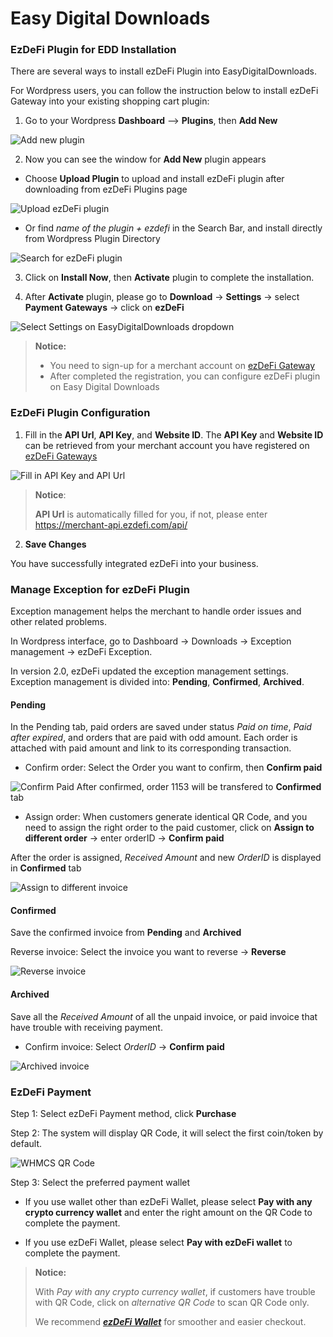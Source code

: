 # Easy Digital Downloads

### EzDeFi Plugin for EDD Installation

There are several ways to install ezDeFi Plugin into EasyDigitalDownloads.

For Wordpress users, you can follow the instruction below to install ezDeFi Gateway into your existing shopping cart plugin:

1. Go to your Wordpress **Dashboard** --> **Plugins**, then **Add New**

 ![](../../img/add-new.png "Add new plugin")

2. Now you can see the window for **Add New** plugin appears

* Choose **Upload Plugin** to upload and install ezDeFi plugin after downloading from ezDeFi Plugins page

![](../../img/upload.png "Upload ezDeFi plugin")

* Or find *name of the plugin + ezdefi* in the Search Bar, and install directly from Wordpress Plugin Directory

![](../../img/edd-search.png "Search for ezDeFi plugin")

3. Click on **Install Now**, then **Activate** plugin to complete the installation.

4. After **Activate** plugin, please go to **Download** -> **Settings** -> select **Payment Gateways** -> click on **ezDeFi**

![Select Settings on EasyDigitalDownloads dropdown](../../img/edd.png "EDD settings")

> **Notice:**
> * You need to sign-up for a merchant account on [ezDeFi Gateway](https://merchant.ezdefi.com/register?utm_source=docs)
> * After completed the registration, you can configure ezDeFi plugin on Easy Digital Downloads

### EzDeFi Plugin Configuration

1. Fill in the **API Url**, **API Key**, and **Website ID**. The **API Key** and **Website ID** can be retrieved from your merchant account you have registered on [ezDeFi Gateways](https://merchant.ezdefi.com/register?utm_source=docs)

![Fill in API Key and API Url](../../img/edd-api.png "API Key, API Url, and Website ID")

> **Notice**:
>
> **API Url** is automatically filled for you, if not, please enter https://merchant-api.ezdefi.com/api/


2. **Save Changes**

You have successfully integrated ezDeFi into your business.

### Manage Exception for ezDeFi Plugin

Exception management helps the merchant to handle order issues and other related problems.

In Wordpress interface, go to Dashboard -> Downloads -> Exception management -> ezDeFi Exception.

In version 2.0, ezDeFi updated the exception management settings. Exception management is divided into: **Pending**, **Confirmed**, **Archived**.

#### Pending

In the Pending tab, paid orders are saved under status *Paid on time*, *Paid after expired*, and orders that are paid with odd amount. Each order is attached with paid amount and link to its corresponding transaction.

* Confirm order: Select the Order you want to confirm, then **Confirm paid**

![Confirm Paid](../../img/edd-exception.png "Confirm Paid")
After confirmed, order 1153 will be transfered to **Confirmed** tab

* Assign order: When customers generate identical QR Code, and you need to assign the right order to the paid customer, click on **Assign to different order** -> enter orderID -> **Confirm paid**

After the order is assigned, *Received Amount* and new *OrderID* is displayed in **Confirmed** tab

![Assign to different invoice](../../img/edd-exception2.png "Assign to different order")

#### Confirmed

Save the confirmed invoice from **Pending** and **Archived**

Reverse invoice: Select the invoice you want to reverse -> **Reverse**

![Reverse invoice](../../img/edd-exception3.png "Reverse order")

#### Archived

Save all the *Received Amount* of all the unpaid invoice, or paid invoice that have trouble with receiving payment.

* Confirm invoice: Select *OrderID* -> **Confirm paid**

![Archived invoice](../../img/edd-exception4.png "Archived order")

### EzDeFi Payment

Step 1: Select ezDeFi Payment method, click **Purchase**

Step 2: The system will display QR Code, it will select the first coin/token by default.

![WHMCS QR Code](../../img/whmcs-qr.png "WHMCS QR Code")

Step 3: Select the preferred payment wallet

* If you use wallet other than ezDeFi Wallet, please select **Pay with any crypto currency wallet** and enter the right amount on the QR Code to complete the payment.

* If you use ezDeFi Wallet, please select **Pay with ezDeFi wallet** to complete the payment.

> **Notice:** 
>
> With *Pay with any crypto currency wallet*, if customers have trouble with QR Code, click on *alternative QR Code* to scan QR Code only.
> 
> We recommend ***[ezDeFi Wallet](https://ezdefi.com/wallet/)*** for smoother and easier checkout.
